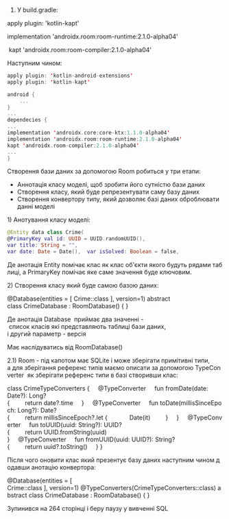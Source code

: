 1.  У build.gradle: 
    
apply plugin: 'kotlin-kapt' 

implementation 'androidx.room:room-runtime:2.1.0-alpha04' 

 kapt 'androidx.room:room-compiler:2.1.0-alpha04' 

Наступним чином:

```kotlin
apply plugin: 'kotlin-android-extensions'
apply plugin: 'kotlin-kapt'

android {
	...
}
...
dependecies {
...
implementation 'androidx.core:core-ktx:1.1.0-alpha04'
implementation 'androidx.room:room-runtime:2.1.0-alpha04'
kapt 'androidx.room-compiler:2.1.0-alpha04'
...
}
```
Створення бази даних за допомогою Room робиться у три етапи:
* Аннотація класу моделі, щоб зробити його сутністю бази даних
* Створення класу, який буде репрезентувати саму базу даних
* Створення конвертору типу, який дозволяє базі даних оброблювати данні моделі

1) Анотування класу моделі: 

```kotlin
@Entity data class Crime(
@PrimaryKey val id: UUID = UUID.randomUUID(),
var title: String = "",
var date: Date = Date(),  var isSolved: Boolean = false,                                                         var requiresPolice: Boolean = false) 
```



Де анотація Entity помічає клас як клас об'єкти якого будуть рядами таблиці, а PrimaryKey помічає яке саме значення буде ключовим. 

2) Створення класу який буде самою базою даних: 

@Database(entities = [ Crime::class ], version=1) abstract class CrimeDatabase : RoomDatabase() { } 

Де анотація Database  приймає два значенні - список класів які представляють таблиці бази даних, і другий параметр - версія 

Має наслідуватись від RoomDatabase() 

2.1) Room - під капотом має SQLite і може зберігати примітивні типи, а для зберігання референс типів маємо описати за допомогою TypeConverter  як зберігати референс типи в базі створивши клас: 

class CrimeTypeConverters {     @TypeConverter     fun fromDate(date: Date?): Long? {         return date?.time     }     @TypeConverter     fun toDate(millisSinceEpoch: Long?): Date? {         return millisSinceEpoch?.let {             Date(it)         }     }     @TypeConverter     fun toUUID(uuid: String?): UUID? {         return UUID.fromString(uuid)     }     @TypeConverter     fun fromUUID(uuid: UUID?): String? {         return uuid?.toString()     } } 

Після чого оновити клас який презентує базу даних наступним чином додавши анотацію конвертора: 

@Database(entities = [ Crime::class ], version=1) @TypeConverters(CrimeTypeConverters::class) abstract class CrimeDatabase : RoomDatabase() { } 

Зупинився на 264 сторінці і беру паузу у вивченні SQL
